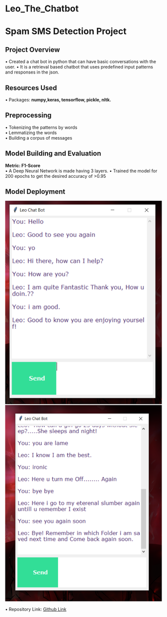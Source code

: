 # Leo_The_Chatbot
# Spam SMS Detection Project

## Project Overview
• Created a chat bot in python that can have basic conversations with the user.
• It is a retrieval based chatbot that uses predefined input patterns and responses in the json.

## Resources Used
• Packages: **numpy,keras, tensorflow, pickle, nltk.**<br/>

## Preprocessing
• Tokenizing the patterns by words<br/>
• Lemmatizing the words<br/>
• Building a corpus of messages

## Model Building and Evaluation
**Metric: F1-Score**<br/>
• A Deep Neural Network is made having 3 layers.
• Trained the model for 200 epochs to get the desired accuracy of >0.95

## Model Deployment
![Prediction](readme-resources/s1.png)
![Prediction](readme-resources/s2.png)


• Repository Link: [Github Link](https://github.com/JSPurewal/Leo_The_Chatbot)<br />
